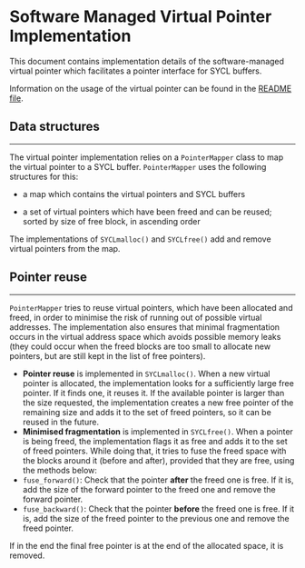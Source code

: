 # Software Managed Virtual Pointer Implementation

This document contains implementation details of the software-managed
virtual pointer which facilitates a pointer interface for SYCL buffers.

Information on the usage of the virtual pointer can be found in the
[README file](README.md).

## Data structures
---
The virtual pointer implementation relies on a `PointerMapper` class to
map the virtual pointer to a SYCL buffer. `PointerMapper` uses the
following structures for this:

-   a map which contains the virtual pointers and SYCL buffers

-   a set of virtual pointers which have been freed and can be reused;
    sorted by size of free block, in ascending order

The implementations of `SYCLmalloc()` and `SYCLfree()` add and remove
virtual pointers from the map.

## Pointer reuse
---
`PointerMapper` tries to reuse virtual pointers, which have been
allocated and freed, in order to minimise the risk of running out of
possible virtual addresses. The implementation also ensures that minimal
fragmentation occurs in the virtual address space which avoids possible
memory leaks (they could occur when the freed blocks are too small to
allocate new pointers, but are still kept in the list of free pointers).

* **Pointer reuse** is implemented in `SYCLmalloc()`. When a new
  virtual pointer is allocated, the implementation looks for a
  sufficiently large free pointer. If it finds one, it reuses it. If
  the available pointer is larger than the size requested, the
  implementation creates a new free pointer of the remaining size and
  adds it to the set of freed pointers, so it can be reused in the
  future.
* **Minimised fragmentation** is implemented in `SYCLfree()`. When a
  pointer is being freed, the implementation flags it as free and adds
  it to the set of freed pointers. While doing that, it tries to fuse
  the freed space with the blocks around it (before and after),
  provided that they are free, using the methods below:
* `fuse_forward()`: Check that the pointer **after** the freed one
  is free. If it is, add the size of the forward pointer to the
  freed one and remove the forward pointer.
* `fuse_backward()`: Check that the pointer **before** the freed
  one is free. If it is, add the size of the freed pointer to the
  previous one and remove the freed pointer.

If in the end the final free pointer is at the end of the allocated
space, it is removed.
